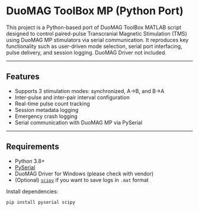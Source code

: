 # DuoMAG ToolBox MP (Python Port)

This project is a Python-based port of DuoMAG ToolBox MATLAB script designed to control paired-pulse Transcranial Magnetic Stimulation (TMS) using DuoMAG MP stimulators via serial communication. It reproduces key functionality such as user-driven mode selection, serial port interfacing, pulse delivery, and session logging. DuoMAG Driver not included.

---

## Features

- Supports 3 stimulation modes: synchronized, A→B, and B→A
- Inter-pulse and inter-pair interval configuration
- Real-time pulse count tracking
- Session metadata logging
- Emergency crash logging
- Serial communication with DuoMAG MP via PySerial

---

## Requirements

- Python 3.8+
- [PySerial](https://pypi.org/project/pyserial/)
- DuoMAG Driver for Windows (please check with vendor)
- (Optional) [`scipy`](https://pypi.org/project/scipy/) if you want to save logs in `.mat` format

Install dependencies:

```bash
pip install pyserial scipy
